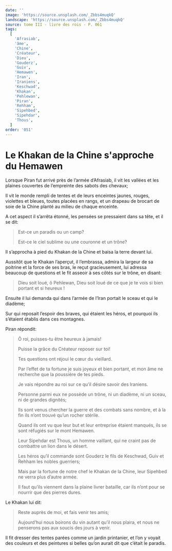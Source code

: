 ```yaml
---
date: ''
image: 'https://source.unsplash.com/_Zbbs4muqkQ'
landscape: 'https://source.unsplash.com/_Zbbs4muqkQ'
source: tome III - livre des rois - P. 061
tags:
  [
    'Afrasiab',
    'âme',
    'Chine',
    'Créateur',
    'Dieu',
    'Gouderz',
    'Guiv',
    'Hemawen',
    'Iran',
    'Iraniens',
    'Keschwad',
    'Khakan',
    'Pehlewan',
    'Piran',
    'Rehham',
    'Sipehbed',
    'Sipehdar',
    'Thous',
  ]
order: '051'
---
```


# Le Khakan de la Chine s'approche du Hemawen

Lorsque Piran fut arrivé près de l’armée d’Afrasiab, il vit les vallées et les plaines couvertes de l’empreinte des sabots des chevaux;

Il vit le monde rempli de tentes et de leurs enceintes jaunes, rouges, violettes et bleues, toutes placées en rangs, et un drapeau de brocart de soie de la Chine planté au milieu de chaque enceinte.

A cet aspect il s’arrêta étonné, les pensées se pressaient dans sa tête, et il se dit:

> Est-ce un paradis ou un camp?
>
> Est-ce le ciel sublime ou une couronne et un trône?

Il s’approcha à pied du Khakan de la Chine et baisa la terre devant lui.

Aussitôt que le Khakan l’aperçut, il l’embrassa, admira la largeur de sa poitrine et la force de ses bras, le reçut gracieusement, lui adressa beaucoup de questions et le fit asseoir à ses côtés sur le trône, en disant:

> Dieu soit loué, ô Pehlewan, Dieu soit loué de ce que je te vois si bien portant et si heureux !

Ensuite il lui demanda qui dans l’armée de l’Iran portait le sceau et qui le diadème;

Sur qui reposait l’espoir des braves, qui étaient les héros, et pourquoi ils s’étaient établis dans ces montagnes.

Piran répondit:

> Ô roi, puisses-tu être heureux à jamais!
>
> Puisse la grâce du Créateur reposer sur toi!
>
> Tes questions ont réjoui le cœur du vieillard.
>
> Par l’effet de ta fortune je suis joyeux et bien portant, et mon âme ne recherche que la poussière de tes pieds.
>
> Je vais répondre au roi sur ce qu’il désire savoir des Iraniens.
>
> Personne parmi eux ne possède un trône, ni un diadème, ni un sceau, ni de grandes dignités;
>
> Ils sont venus chercher la guerre et des combats sans nombre, et à la fin ils n’ont trouvé qu’un rocher stérile.
>
> Quand ils ont vu que leur but et leur entreprise étaient manqués, ils se sont réfugiés sur le mont Hemawen.
>
> Leur Sipehdar est Thous, un homme vaillant, qui ne craint pas de combattre un lion dans le désert.
>
> Les héros qu’il commande sont Gouderz le fils de Keschwad, Guiv et Rehham les nobles guerriers;
>
> Mais par la fortune de notre chef le Khakan de la Chine, leur Sipehbed ne verra plus d’autre armée.
>
> Il faut qu’ils viennent dans la plaine livrer bataille, car ils n’ont pour se nourrir que des pierres dures.

Le Khakan lui dit:

> Reste auprès de moi, et fais venir tes amis;
>
> Aujourd’hui nous boirons du vin autant qu’il nous plaira, et nous ne penserons pas aux soucis des jours à venir.

Il fit dresser des tentes parées comme un jardin printanier, et l’on y voyait des couleurs et des peintures si belles qu’on aurait dit que c’était le paradis.
